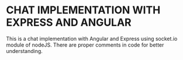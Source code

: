 # CHAT IMPLEMENTATION WITH EXPRESS AND ANGULAR
This is a chat implementation with Angular and Express using socket.io module of nodeJS.
There are proper comments in code for better understanding.